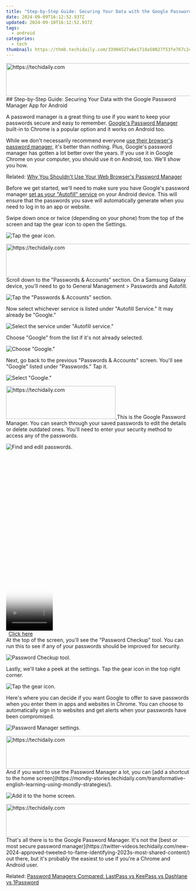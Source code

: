 ```yaml
---
title: "Step-by-Step Guide: Securing Your Data with the Google Password Manager App for Android"
date: 2024-09-09T16:12:52.937Z
updated: 2024-09-10T16:12:52.937Z
tags:
  - android
categories:
  - tech
thumbnail: https://thmb.techidaily.com/33904527a6e1718a50027f53fe767c2c1eedacdbdef4cb5558c43f077a848c48.jpg
---
```


<!-- affiliate ads begin -->
<a href="https://appsumo.8odi.net/c/5597632/2118312/7443" target="_top" id="2118312">
  <img src="//a.impactradius-go.com/display-ad/7443-2118312" border="0" alt="https://techidaily.com" width="728" height="90"/>
</a>
<img height="0" width="0" src="https://appsumo.8odi.net/i/5597632/2118312/7443" style="position:absolute;visibility:hidden;" border="0" />
<!-- affiliate ads end -->
## Step-by-Step Guide: Securing Your Data with the Google Password Manager App for Android

A password manager is a great thing to use if you want to keep your passwords secure and easy to remember. [Google's Password Manager](https://mondly-stories.techidaily.com/the-complete-set-of-romance-language-nations/) built-in to Chrome is a popular option and it works on Android too.

 While we don't necessarily recommend everyone [use their browser's password manager](https://tech-revival.techidaily.com/perspectives-of-world-renowned-tech-experts-the-future-of-ai-according-to-them/), it's better than nothing. Plus, Google's password manager has gotten a lot better over the years. If you use it in Google Chrome on your computer, you should use it on Android, too. We'll show you how.

Related: [Why You Shouldn't Use Your Web Browser's Password Manager](https://tech-revival.techidaily.com/perspectives-of-world-renowned-tech-experts-the-future-of-ai-according-to-them/) 

 Before we get started, we'll need to make sure you have Google's password manager [set as your "Autofill" service](https://howto.techidaily.com/8-workable-fixes-to-the-sim-not-provisioned-mm2-error-on-nokia-c12-plus-drfone-by-drfone-fix-android-problems-fix-android-problems/) on your Android device. This will ensure that the passwords you save will automatically generate when you need to log in to an app or website.

 Swipe down once or twice (depending on your phone) from the top of the screen and tap the gear icon to open the Settings.

![Tap the gear icon.](https://static1.howtogeekimages.com/wordpress/wp-content/uploads/2021/06/2021-06-10_16-45-27.png?trim=1,1&amp;bg-color=000&amp;pad=1,1) 

<!-- affiliate ads begin -->
<a href="https://ephamedtechinc.pxf.io/c/5597632/2136615/26400" target="_top" id="2136615">
  <img src="//a.impactradius-go.com/display-ad/26400-2136615" border="0" alt="https://techidaily.com" width="728" height="90"/>
</a>
<img height="0" width="0" src="https://ephamedtechinc.pxf.io/i/5597632/2136615/26400" style="position:absolute;visibility:hidden;" border="0" />
<!-- affiliate ads end -->
 Scroll down to the "Passwords & Accounts" section. On a Samsung Galaxy device, you'll need to go to General Management > Passwords and Autofill.

![Tap the "Passwords & Accounts" section.](https://static1.howtogeekimages.com/wordpress/wp-content/uploads/2022/02/2022-02-24_16-50-54.jpg) 

 Now select whichever service is listed under "Autofill Service." It may already be "Google."

![Select the service under "Autofill service."](https://static1.howtogeekimages.com/wordpress/wp-content/uploads/2022/02/2022-02-24_16-51-35.jpg) 

 Choose "Google" from the list if it's not already selected.

![Choose "Google."](https://static1.howtogeekimages.com/wordpress/wp-content/uploads/2022/06/2022-06-27_17-22-02.png) 

 Next, go back to the previous "Passwords & Accounts" screen. You'll see "Google" listed under "Passwords." Tap it.

![Select "Google."](https://static1.howtogeekimages.com/wordpress/wp-content/uploads/2022/06/2022-06-27_17-24-26.png) 

<!-- affiliate ads begin -->
<a href="https://appsumo.8odi.net/c/5597632/2137393/7443" target="_top" id="2137393">
  <img src="//a.impactradius-go.com/display-ad/7443-2137393" border="0" alt="https://techidaily.com" width="300" height="90"/>
</a>
<img height="0" width="0" src="https://appsumo.8odi.net/i/5597632/2137393/7443" style="position:absolute;visibility:hidden;" border="0" />
<!-- affiliate ads end -->
 This is the Google Password Manager. You can search through your saved passwords to edit the details or delete outdated ones. You'll need to enter your security method to access any of the passwords.

![Find and edit passwords.](https://static1.howtogeekimages.com/wordpress/wp-content/uploads/2022/06/2022-06-27_17-26-31.png) 

<!-- affiliate ads begin -->
<span id="1975658">
					<video width="128" height="480" style="cursor:pointer"
           poster="//a.impactradius-go.com/display-clicktoplayimage/1975658.png"
           onclick="if(!this.playClicked){this.play();this.setAttribute('controls',true);this.playClicked=true;}">
	   <source src="//a.impactradius-go.com/display-ad/22993-1975658">
	   <img src="//a.impactradius-go.com/display-clicktoplayimage/1975658.png" style="border: none; height: 100%; width: 100%; object-fit: contain">
	</video>
	<div style="width:80px;text-align:center"><a href="javascript:window.open(decodeURIComponent('https%3A%2F%2Fhomestyler.sjv.io%2Fc%2F5597632%2F1975658%2F22993'), '_blank');void(0);">Click here</a></div>
</span>
<img height="0" width="0" src="https://imp.pxf.io/i/5597632/1975658/22993" style="position:absolute;visibility:hidden;" border="0" />
<!-- affiliate ads end -->
 At the top of the screen, you'll see the "Password Checkup" tool. You can run this to see if any of your passwords should be improved for security.

![Password Checkup tool.](https://static1.howtogeekimages.com/wordpress/wp-content/uploads/2022/06/2022-06-27_17-27-58.png) 

 Lastly, we'll take a peek at the settings. Tap the gear icon in the top right corner.

![Tap the gear icon.](https://static1.howtogeekimages.com/wordpress/wp-content/uploads/2022/06/2022-06-27_17-28-40.png) 

 Here's where you can decide if you want Google to offer to save passwords when you enter them in apps and websites in Chrome. You can choose to automatically sign in to websites and get alerts when your passwords have been compromised.

![Password Manager settings.](https://static1.howtogeekimages.com/wordpress/wp-content/uploads/2022/06/2022-06-27_17-30-11.png) 

<!-- affiliate ads begin -->
<a href="https://appsumo.8odi.net/c/5597632/2123732/7443" target="_top" id="2123732">
  <img src="//a.impactradius-go.com/display-ad/7443-2123732" border="0" alt="https://techidaily.com" width="600" height="90"/>
</a>
<img height="0" width="0" src="https://appsumo.8odi.net/i/5597632/2123732/7443" style="position:absolute;visibility:hidden;" border="0" />
<!-- affiliate ads end -->
 And if you want to use the Password Manager a lot, you can [add a shortcut to the home screen](https://mondly-stories.techidaily.com/transformative-english-learning-using-mondly-strategies/).

![Add it to the home screen.](https://static1.howtogeekimages.com/wordpress/wp-content/uploads/2022/06/2022-06-27_17-30-39.png) 

<!-- affiliate ads begin -->
<a href="https://ephamedtechinc.pxf.io/c/5597632/2137224/26400" target="_top" id="2137224">
  <img src="//a.impactradius-go.com/display-ad/26400-2137224" border="0" alt="https://techidaily.com" width="728" height="90"/>
</a>
<img height="0" width="0" src="https://ephamedtechinc.pxf.io/i/5597632/2137224/26400" style="position:absolute;visibility:hidden;" border="0" />
<!-- affiliate ads end -->
 That's all there is to the Google Password Manager. It's not the [best or most secure password manager](https://twitter-videos.techidaily.com/new-2024-approved-tweeted-to-fame-identifying-2023s-most-shared-content/) out there, but it's probably the easiest to use if you're a Chrome and Android user.

Related: [Password Managers Compared: LastPass vs KeePass vs Dashlane vs 1Password](https://twitter-videos.techidaily.com/new-2024-approved-tweeted-to-fame-identifying-2023s-most-shared-content/)

<ins class="adsbygoogle"
     style="display:block"
     data-ad-format="autorelaxed"
     data-ad-client="ca-pub-7571918770474297"
     data-ad-slot="1223367746"></ins>



<ins class="adsbygoogle"
     style="display:block"
     data-ad-client="ca-pub-7571918770474297"
     data-ad-slot="8358498916"
     data-ad-format="auto"
     data-full-width-responsive="true"></ins>


